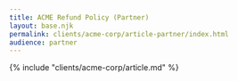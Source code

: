 ```yaml
---
title: ACME Refund Policy (Partner)
layout: base.njk
permalink: clients/acme-corp/article-partner/index.html
audience: partner
---
```


{% include "clients/acme-corp/article.md" %}
